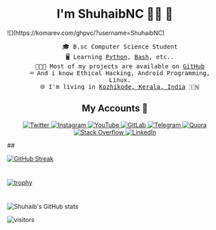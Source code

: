 <h1 align="center">I'm ShuhaibNC 🌌✨ 🌚 </h1>
![](https://komarev.com/ghpvc/?username=ShuhaibNC)
<ul align="center" style="list-style-type:none;">
<samp>
<li>🎓 B.sc Computer Science Student</li>
<li>🖥️ Learning <a href="https://python.org">Python</a>, <a href="https://html.spec.whatwg.org/">Bash</a>, etc..</li>
<li>👨🏻‍💻 Most of my projects are available on <a href="https://github.com/ShuhaibNC?tab=repositories">GitHub</a></li>
<li>⌨️ And i know Ethical Hacking, Android Programming, Linux.
<li>🌐 I'm living in <a href="https://maps.google.com/maps/ms?ie=UTF8&oe=UTF8&msa=0&msid=105527503691172920898.00047060104719efd8b52">Kozhikode, Kerala, India</a> 🇮🇳</li>
</ul>


<h2 align="center">My Accounts 📌 </h2>
<p align="center">
    <a href="https://twitter.com/Shuhaib_n_c">
        <img
            src="https://img.shields.io/badge/Twitter-blue?&style=for-the-badge&logoColor=white&logo=twitter"
            alt="Twitter"
        />
    </a>
    <a href="https://instagram.com/shuhaibncofficial">
        <img
            src="https://img.shields.io/badge/Instagram-D92D77?&style=for-the-badge&logoColor=white&logo=instagram"
            alt="Instagram"
        />
    </a>
    <a href="https://www.youtube.com/channel/UC4jZNeoLkCgaAfKdx9B37sA">
        <img
            src="https://img.shields.io/badge/YouTube-FA0001?&style=for-the-badge&logoColor=white&logo=youtube"
            alt="YouTube"
        />
    </a>
    <a href="https://gitlab.com/ShuhaibNC">
        <img
            src="https://img.shields.io/badge/GitLab-red?style=for-the-badge&logoColor=white&logo=gitlab"
            alt="GitLab"
        />
    </a>
    <a href="https://telegram.me/ShuhaibNC">
        <img
            src="https://img.shields.io/badge/Telegram-2EA3E6?&style=for-the-badge&logo=telegram"
            alt="Telegram"
        />
    </a>
    <a href="https://www.quora.com/profile/Shuhaib-N-C">
        <img
            src="https://img.shields.io/badge/Quora-C41A00?&style=for-the-badge&logo=quora"
            alt="Quora"
        />
    </a>
    <a href="https://stackoverflow.com/users/15123053/shuhaib-n-c">
        <img
            src="https://img.shields.io/badge/Stack_Overflow-F48024?&style=for-the-badge&logoColor=white&logo=stackoverflow"
            alt="Stack Overflow"
        />
    </a>
    <a href="https://www.linkedin.com/in/shuhaib-nc-386834167/">
        <img
            src="https://img.shields.io/badge/LinkedIn-blue?&style=for-the-badge&logo=linkedin"
            alt="LinkedIn"
        />
    </a>
</p>
##

[![GitHub Streak](https://streak-stats.demolab.com?user=ShuhaibNC&theme=darcula&border_radius=30&mode=weekly&fire=02DDD7)](https://git.io/streak-stats)

# 

[![trophy](https://github-profile-trophy.vercel.app/?username=ShuhaibNC&theme=darkhub)](https://github.com/ShuhaibNC/github-profile-trophy)

#

![Shuhaib's GitHub stats](https://github-readme-stats.vercel.app/api?username=ShuhaibNC&show_icons=true&theme=tokyonight)

![visitors](https://visitor-badge.glitch.me/badge?page_id=page.id&left_color=green&right_color=red)
